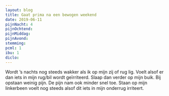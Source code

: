 ```yaml
---
layout: blog
title: Gaat prima na een bewogen weekend
date: 2019-06-11
pijnNacht: 4
pijnOchtend: 
pijnMiddag: 
pijnAvond: 
stemming: 
pcml: 1
ibu: 1
diclo: 
---
```


Wordt ’s nachts nog steeds wakker als ik op mijn zij of rug lig. Voelt alsof er dan iets in mijn rug/bil wordt geïrriteerd. Slaap dan verder op mijn buik. Bij opstaan weinig pijn. De pijn nam ook minder snel toe. Staan op mijn linkerbeen voelt nog steeds alsof dit iets in mijn onderrug irriteert.

